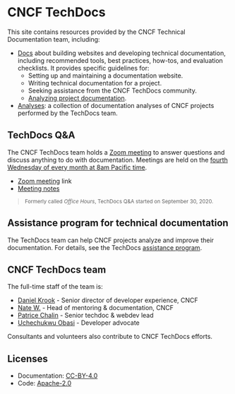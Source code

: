 # CNCF TechDocs

This site contains resources provided by the CNCF Technical Documentation team,
including:

- [Docs](docs) about building websites and developing technical documentation,
  including recommended tools, best practices, how-tos, and evaluation
  checklists. It provides specific guidelines for:
  - Setting up and maintaining a documentation website.
  - Writing technical documentation for a project.
  - Seeking assistance from the CNCF TechDocs community.
  - [Analyzing project documentation](docs/analysis/).
- [Analyses](analyses): a collection of documentation analyses of CNCF projects
  performed by the TechDocs team.

## TechDocs Q&A

The CNCF TechDocs team holds a [Zoom meeting][] to answer questions and discuss
anything to do with documentation. Meetings are held on the [fourth Wednesday of
every month at 8am Pacific time][date-time].

- [Zoom meeting][] link
- [Meeting notes][]

> <small>Formerly called _Office Hours_, TechDocs Q&amp;A started on September
> 30, 2020.</small>

## Assistance program for technical documentation

The TechDocs team can help CNCF projects analyze and improve their
documentation. For details, see the TechDocs
[assistance program](docs/assistance.md).

## CNCF TechDocs team

The full-time staff of the team is:

- [Daniel Krook](https://github.com/krook) - Senior director of developer
  experience, CNCF
- [Nate W.](https://github.com/nate-double-u) - Head of mentoring &
  documentation, CNCF
- [Patrice Chalin](https://github.com/chalin) - Senior techdoc & webdev lead
- [Uchechukwu Obasi](https://github.com/thisisobate) - Developer advocate

Consultants and volunteers also contribute to CNCF TechDocs efforts.

## Licenses

- Documentation: [CC-BY-4.0](LICENSE)
- Code: [Apache-2.0](LICENSE-CODE)

[date-time]:
  https://tockify.com/cncf.public.events/monthly?search=CNCF%20Tech%20Writers%20Office%20Hours
[Meeting notes]:
  https://docs.google.com/document/d/1roexHTLCrErYjNT2NEoRsVnn_YNbQzZ1gyXNK8hXR4Q/
[Zoom meeting]:
  https://zoom-lfx.platform.linuxfoundation.org/meeting/95471930872?password=db1aa715-a60b-444c-8b14-71d44161a42e

<!-- cSpell:ignore Chalin Waddington Uchechukwu Obasi techdoc webdev -->
